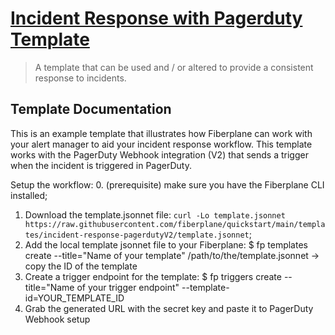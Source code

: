 # [Incident Response with Pagerduty Template](./template.jsonnet)

> A template that can be used and / or altered to provide a consistent response to incidents.

## Template Documentation

This is an example template that illustrates how Fiberplane can work with your alert manager to aid your incident response workflow. This template works with the PagerDuty Webhook integration (V2) that sends a trigger when the incident is triggered in PagerDuty.

Setup the workflow: 0. (prerequisite) make sure you have the Fiberplane CLI installed;

1. Download the template.jsonnet file: `curl -Lo template.jsonnet https://raw.githubusercontent.com/fiberplane/quickstart/main/templates/incident-response-pagerdutyV2/template.jsonnet`;
2. Add the local template jsonnet file to your Fiberplane:
   $ fp templates create --title="Name of your template" /path/to/the/template.jsonnet
   -> copy the ID of the template
3. Create a trigger endpoint for the template:
   $ fp triggers create --title="Name of your trigger endpoint" --template-id=YOUR_TEMPLATE_ID
4. Grab the generated URL with the secret key and paste it to PagerDuty Webhook setup
